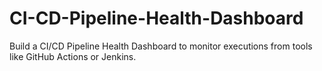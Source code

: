 # CI-CD-Pipeline-Health-Dashboard
Build a CI/CD Pipeline Health Dashboard to monitor executions from tools like GitHub Actions or Jenkins.
